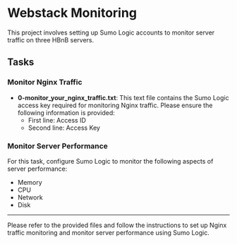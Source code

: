 # Webstack Monitoring

This project involves setting up Sumo Logic accounts to monitor server traffic on three HBnB servers.

## Tasks

### Monitor Nginx Traffic

- **0-monitor_your_nginx_traffic.txt**: This text file contains the Sumo Logic access key required for monitoring Nginx traffic. Please ensure the following information is provided:
  - First line: Access ID
  - Second line: Access Key

### Monitor Server Performance

For this task, configure Sumo Logic to monitor the following aspects of server performance:

- Memory
- CPU
- Network
- Disk

---

Please refer to the provided files and follow the instructions to set up Nginx traffic monitoring and monitor server performance using Sumo Logic.

